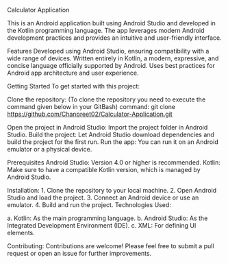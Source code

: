 Calculator Application

This is an Android application built using Android Studio and developed in the Kotlin programming language. The app leverages modern Android development practices and provides an intuitive and user-friendly interface.

Features
Developed using Android Studio, ensuring compatibility with a wide range of devices.
Written entirely in Kotlin, a modern, expressive, and concise language officially supported by Android.
Uses best practices for Android app architecture and user experience.


Getting Started
To get started with this project:

Clone the repository:
(To clone the repository you need to execute the command given below in your GitBash)
command: git clone https://github.com/Chanpreet02/Calculator-Application.git

Open the project in Android Studio: Import the project folder in Android Studio.
Build the project: Let Android Studio download dependencies and build the project for the first run.
Run the app: You can run it on an Android emulator or a physical device.

Prerequisites
Android Studio: Version 4.0 or higher is recommended.
Kotlin: Make sure to have a compatible Kotlin version, which is managed by Android Studio.

Installation:
    1. Clone the repository to your local machine.
    2. Open Android Studio and load the project.
    3. Connect an Android device or use an emulator.
    4. Build and run the project.
Technologies Used: 

  a. Kotlin: As the main programming language.
  b. Android Studio: As the Integrated Development Environment (IDE).
  c. XML: For defining UI elements.

Contributing:
  Contributions are welcome! Please feel free to submit a pull request or open an issue for further improvements.
